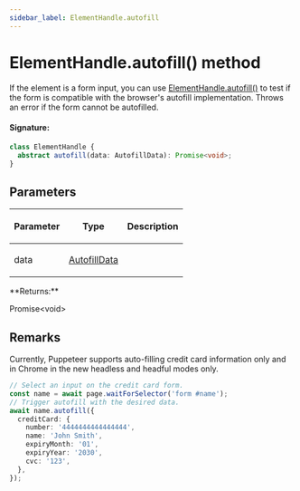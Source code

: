 ```yaml
---
sidebar_label: ElementHandle.autofill
---
```


# ElementHandle.autofill() method

If the element is a form input, you can use [ElementHandle.autofill()](./puppeteer.elementhandle.autofill.md) to test if the form is compatible with the browser's autofill implementation. Throws an error if the form cannot be autofilled.

#### Signature:

```typescript
class ElementHandle {
  abstract autofill(data: AutofillData): Promise<void>;
}
```

## Parameters

<table><thead><tr><th>

Parameter

</th><th>

Type

</th><th>

Description

</th></tr></thead>
<tbody><tr><td>

data

</td><td>

[AutofillData](./puppeteer.autofilldata.md)

</td><td>

</td></tr>
</tbody></table>
**Returns:**

Promise&lt;void&gt;

## Remarks

Currently, Puppeteer supports auto-filling credit card information only and in Chrome in the new headless and headful modes only.

```ts
// Select an input on the credit card form.
const name = await page.waitForSelector('form #name');
// Trigger autofill with the desired data.
await name.autofill({
  creditCard: {
    number: '4444444444444444',
    name: 'John Smith',
    expiryMonth: '01',
    expiryYear: '2030',
    cvc: '123',
  },
});
```

